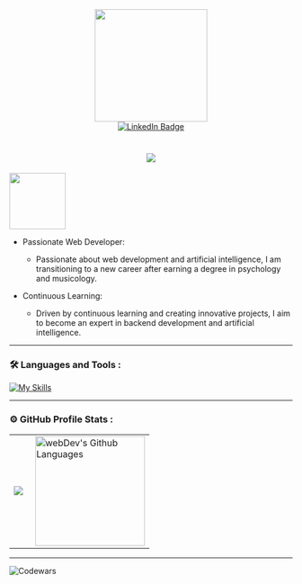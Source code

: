 <div id="header" align="center">
  <img src="https://media3.giphy.com/media/v1.Y2lkPTc5MGI3NjExcDlodDIzNzF0dXRqejV4OWFwa3o5Y3B3dTVqbzF4azV1eDRqZjB1MiZlcD12MV9pbnRlcm5hbF9naWZfYnlfaWQmY3Q9cw/fAcQ7d1Hnx2XlY6SMe/giphy.gif" width="200"/>
  <div id="badges">
  <a href="https://www.linkedin.com/in/marwanrouissi-13a944270/">
    <img src="https://img.shields.io/badge/LinkedIn-blue?style=for-the-badge&logo=linkedin&logoColor=white" alt="LinkedIn Badge"/>
  </a>
</div>
<img src="https://komarev.com/ghpvc/?username=marwanrouissi&style=flat-square&color=blue" alt=""/>
  <h1 align="center">
    <a href="https://git.io/typing-svg">
      <img src="https://readme-typing-svg.herokuapp.com/?lines=Hi+👋+!;Nice+to+see+you!;I+am+Marwan;FullStack+/+RoR;Developer;Welcome+to+my+page!&center=true&size=30">
    </a>
  </h1>
</div>

<img src="https://media2.giphy.com/media/v1.Y2lkPTc5MGI3NjExcXFkcGNzNWtvaDFiaWl6bTN5Mno5cG11ZjJtYnZ6andnbGVla24yaSZlcD12MV9pbnRlcm5hbF9naWZfYnlfaWQmY3Q9cw/Zebztgv7jmkoLe1DoY/giphy.gif" width="100"/>

- Passionate Web Developer:

  - Passionate about web development and artificial intelligence, I am transitioning to a new career after earning a degree in psychology and musicology.

- Continuous Learning:

  - Driven by continuous learning and creating innovative projects, I aim to become an expert in backend development and artificial intelligence.

---

### :hammer_and_wrench: Languages and Tools :
[![My Skills](https://skillicons.dev/icons?i=bash,bootstrap,css,figma,git,heroku,html,js,mysql,notion,postgres,postman,py,rails,ruby,sass,stackoverflow,vscode&perline=9)](https://skillicons.dev)

---

### :gear: GitHub Profile Stats :

<table>
  <tr>
    <td>
      <img align="left" src="http://github-readme-streak-stats.herokuapp.com?user=marwanrouissi&theme=dark&background=000000" />
    </td>
    <td>
      <img height="195px" align="right" alt="webDev's Github Languages" src="https://github-readme-stats.vercel.app/api/top-langs/?username=marwanrouissi&layout=compact&theme=vision-friendly-dark" />
    </td>
  </tr>
</table>

---

![Codewars](https://github.r2v.ch/codewars?user=MarwanRouissi&stroke=red)

<!--
**MarwanRouissi/MarwanRouissi** is a ✨ _special_ ✨ repository because its `README.md` (this file) appears on your GitHub profile.

Here are some ideas to get you started:

- 🔭 I’m currently working on ...
- 🌱 I’m currently learning ...
- 👯 I’m looking to collaborate on ...
- 🤔 I’m looking for help with ...
- 💬 Ask me about ...
- 📫 How to reach me: ...
- 😄 Pronouns: ...
- ⚡ Fun fact: ...
-->
